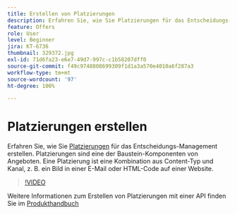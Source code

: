 ```yaml
---
title: Erstellen von Platzierungen
description: Erfahren Sie, wie Sie Platzierungen für das Entscheidungs-Management erstellen. Platzierungen sind eine der erforderlichen Bausteinkomponenten von Angeboten.
feature: Offers
role: User
level: Beginner
jira: KT-6736
thumbnail: 329372.jpg
exl-id: 71d6fa23-e6e7-49d7-997c-c1b58207dff0
source-git-commit: f49c9748808699309f1d1a3a570e4010a6f287a3
workflow-type: tm+mt
source-wordcount: '97'
ht-degree: 100%

---
```


# Platzierungen erstellen

Erfahren Sie, wie Sie [Platzierungen](https://experienceleague.adobe.com/docs/journey-optimizer/using/offer-decisioniong/create-components/creating-placements.html?lang=de) für das Entscheidungs-Management erstellen. Platzierungen sind eine der Baustein-Komponenten von Angeboten. Eine Platzierung ist eine Kombination aus Content-Typ und Kanal, z. B. ein Bild in einer E-Mail oder HTML-Code auf einer Website.

>[!VIDEO](https://video.tv.adobe.com/v/329372?quality=12&learn=on)

Weitere Informationen zum Erstellen von Platzierungen mit einer API finden Sie im [Produkthandbuch](https://experienceleague.adobe.com/docs/journey-optimizer/using/offer-decisioniong/api-reference/offers-api/placements/create.html?lang=de)

